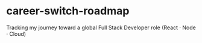 # career-switch-roadmap
Tracking my journey toward a global Full Stack Developer role (React · Node · Cloud)
